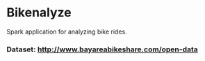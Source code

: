# Bikenalyze
Spark application for analyzing bike rides.

### Dataset: http://www.bayareabikeshare.com/open-data
